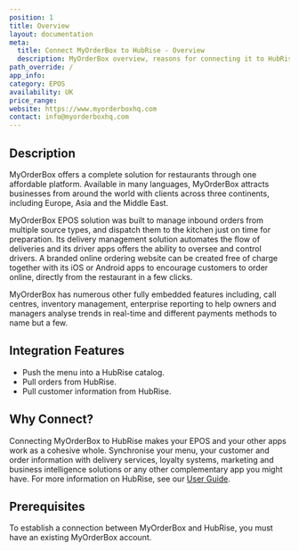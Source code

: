 ```yaml
---
position: 1
title: Overview
layout: documentation
meta:
  title: Connect MyOrderBox to HubRise - Overview
  description: MyOrderBox overview, reasons for connecting it to HubRise and summary of integrated features. Synchronise data between your EPOS and your apps.
path_override: /
app_info:
category: EPOS
availability: UK
price_range:
website: https://www.myorderboxhq.com
contact: info@myorderboxhq.com
---
```


## Description

MyOrderBox offers a complete solution for restaurants through one affordable platform. Available in many languages, MyOrderBox attracts businesses from around the world with clients across three continents, including Europe, Asia and the Middle East.

MyOrderBox EPOS solution was built to manage inbound orders from multiple source types, and dispatch them to the kitchen just on time for preparation. Its delivery management solution automates the flow of deliveries and its driver apps offers the ability to oversee and control drivers. A branded online ordering website can be created free of charge together with its iOS or Android apps to encourage customers to order online, directly from the restaurant in a few clicks.

MyOrderBox has numerous other fully embedded features including, call centres, inventory management, enterprise reporting to help owners and managers analyse trends in real-time and different payments methods to name but a few.


## Integration Features

- Push the menu into a HubRise catalog.
- Pull orders from HubRise.
- Pull customer information from HubRise.

## Why Connect?

Connecting MyOrderBox to HubRise makes your EPOS and your other apps work as a cohesive whole. Synchronise your menu, your customer and order information with delivery services, loyalty systems, marketing and business intelligence solutions or any other complementary app you might have. For more information on HubRise, see our [User Guide](/docs).


## Prerequisites

To establish a connection between MyOrderBox and HubRise, you must have an existing MyOrderBox account.
